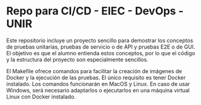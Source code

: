 # Repo para CI/CD - EIEC - DevOps - UNIR

Este repositorio incluye un proyecto sencillo para demostrar los conceptos de pruebas unitarias, pruebas de servicio o de API y pruebas E2E o de GUI. El objetivo es que el alumno entienda estos conceptos, por lo que el código y la estructura del proyecto son especialmente sencillos.

El Makefile ofrece comandos para facilitar la creación de imágenes de Docker y la ejecución de las pruebas. El único requisito es tener Docker instalado. Los comandos funcionarán en MacOS y Linux. En caso de usar Windows, será necesario adaptarlos o ejecutarlos en una máquina virtual Linux con Docker instalado.
